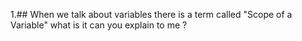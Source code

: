 1.## When we talk about variables there is a term called "Scope of a Variable" what is it can you explain to me ?
